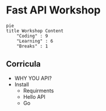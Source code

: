 # Fast API Workshop

```mermaid
pie 
title Workshop Content
    "Coding" : 9
    "Learning" : 6
    "Breaks" : 1
```

## Corricula

- WHY YOU API?
- Install
  - Requirments
  - Hello API
  - Go
